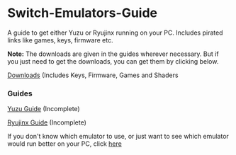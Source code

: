 # Switch-Emulators-Guide
A guide to get either Yuzu or Ryujinx running on your PC. Includes pirated links like games, keys, firmware etc. 

**Note:** The downloads are given in the guides wherever necessary. But if you just need to get the downloads, you can get them by clicking below.

[Downloads](https://github.com/Abd-007/Switch-Emulators-Guide/blob/main/Links.md) (Includes Keys, Firmware, Games and Shaders

### Guides

[Yuzu Guide](https://github.com/Abd-007/Switch-Emulators-Guide/blob/main/Yuzu.md) (Incomplete)

[Ryujinx Guide](https://github.com/Abd-007/Switch-Emulators-Guide/blob/main/Ryujinx.md) (Incomplete)

If you don't know which emulator to use, or just want to see which emulator would run better on your PC, click [here](https://github.com/Abd-007/Switch-Emulators-Guide/blob/main/Selection/Part%201.md)
